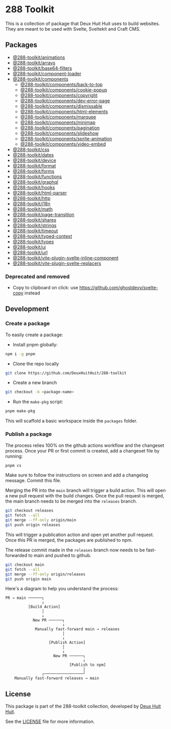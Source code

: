 # 288 Toolkit

This is a collection of package that Deux Huit Huit uses to build websites. They are meant to be
used with Svelte, Sveltekit and Craft CMS.

## Packages

-   [@288-toolkit/animations](./packages/animations/README.md)
-   [@288-toolkit/arrays](./packages/arrays/README.md)
-   [@288-toolkit/base64-filters](./packages/base64-filters/README.md)
-   [@288-toolkit/component-loader](./packages/component-loader/README.md)
-   [@288-toolkit/components](./packages/components/README.md)
    -   [@288-toolkit/components/back-to-top](./packages/components/back-to-top/README.md)
    -   [@288-toolkit/components/cookie-popup](./packages/components/cookie-popup/README.md)
    -   [@288-toolkit/components/copyright](./packages/components/copyright/README.md)
    -   [@288-toolkit/components/dev-error-page](./packages/components/dev-error-page/README.md)
    -   [@288-toolkit/components/dismissable](./packages/components/dismissable/README.md)
    -   [@288-toolkit/components/html-elements](./packages/components/html-elements/README.md)
    -   [@288-toolkit/components/marquee](./packages/components/marquee/README.md)
    -   [@288-toolkit/components/minimap](./packages/components/minimap/README.md)
    -   [@288-toolkit/components/pagination](./packages/components/pagination/README.md)
    -   [@288-toolkit/components/slideshow](./packages/components/slideshow/README.md)
    -   [@288-toolkit/components/sprite-animation](./packages/components/sprite-animation/README.md)
    -   [@288-toolkit/components/video-embed](./packages/components/video-embed/README.md)
-   [@288-toolkit/css](./packages/css/README.md)
-   [@288-toolkit/dates](./packages/dates/README.md)
-   [@288-toolkit/device](./packages/device/README.md)
-   [@288-toolkit/format](./packages/format/README.md)
-   [@288-toolkit/forms](./packages/forms/README.md)
-   [@288-toolkit/functions](./packages/functions/README.md)
-   [@288-toolkit/graphql](./packages/graphql/README.md)
-   [@288-toolkit/hooks](./packages/hooks/README.md)
-   [@288-toolkit/html-parser](./packages/html-parser/README.md)
-   [@288-toolkit/http](./packages/http/README.md)
-   [@288-toolkit/i18n](./packages/i18n/README.md)
-   [@288-toolkit/math](./packages/math/README.md)
-   [@288-toolkit/page-transition](./packages/page-transition/README.md)
-   [@288-toolkit/shares](./packages/shares/README.md)
-   [@288-toolkit/strings](./packages/strings/README.md)
-   [@288-toolkit/timeout](./packages/timeout/README.md)
-   [@288-toolkit/typed-context](./packages/typed-context/README.md)
-   [@288-toolkit/types](./packages/types/README.md)
-   [@288-toolkit/ui](./packages/ui/README.md)
-   [@288-toolkit/url](./packages/url/README.md)
-   [@288-toolkit/vite-plugin-svelte-inline-component](./packages/vite-plugin-svelte-inline-component/README.md)
-   [@288-toolkit/vite-plugin-svelte-replacers](./packages/vite-plugin-svelte-replacers/README.md)

### Deprecated and removed

-   Copy to clipboard on click: use https://github.com/ghostdevv/svelte-copy instead

## Development

### Create a package

To easily create a package:

-   Install pnpm globally:

```sh
npm i -g pnpm
```

-   Clone the repo locally

```sh
git clone https://github.com/DeuxHuitHuit/288-toolkit
```

-   Create a new branch

```sh
git checkout -b <package-name>
```

-   Run the `make-pkg` script:

```sh
pnpm make-pkg
```

This will scaffold a basic workspace inside the `packages` folder.

### Publish a package

The process relies 100% on the github actions workflow and the changeset process. Once your PR or
first commit is created, add a changeset file by running:

```sh
pnpm cs
```

Make sure to follow the instructions on screen and add a changelog message. Commit this file.

Merging the PR into the `main` branch will trigger a build action. This will open a new pull request
with the build changes. Once the pull request is merged, the main branch needs to be merged into the
`releases` branch.

```sh
git checkout releases
git fetch --all
git merge --ff-only origin/main
git push origin releases
```

This will trigger a publication action and open yet another pull request. Once this PR is merged,
the packages are published to npm.

The release commit made in the `releases` branch now needs to be fast-forwarded to main and pushed
to github.

```sh
git checkout main
git fetch --all
git merge --ff-only origin/releases
git push origin main
```

Here's a diagram to help you understand the process:

```ascii
PR → main ──────┐
                ↓
          [Build Action]
                │
                ↓
            New PR ──────┐
                         ↓
             Manually fast-forward main → releases
                         │
                         ↓
                   [Publish Action]
                         │
                         ↓
                     New PR ──────┐
                                  ↓
                            [Publish to npm]
                                  │
                ┌─────────────────┘
    Manually fast-forward releases → main
```

## License

This package is part of the 288-toolkit collection, developed by
[Deux Huit Huit](https://deuxhuithuit.com/).

See the [LICENSE](./LICENSE) file for more information.
